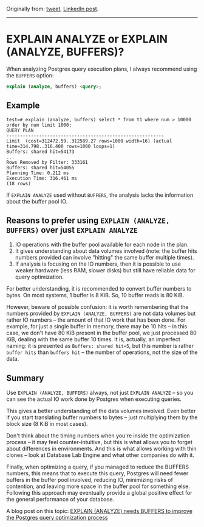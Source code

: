 Originally from: [tweet](https://twitter.com/samokhvalov/status/1706689567355732052), [LinkedIn post](https://www.linkedin.com/feed/update/urn:li:activity:7112529621178347520/). 

---

# EXPLAIN ANALYZE or EXPLAIN (ANALYZE, BUFFERS)?

When analyzing Postgres query execution plans, I always recommend using the `BUFFERS` option:
```sql
explain (analyze, buffers) <query>;
```

## Example
``````
test=# explain (analyze, buffers) select * from t1 where num > 10000 order by num limit 1000;
QUERY PLAN
----------------------------------------------------------
Limit  (cost=312472.59..312589.27 rows=1000 width=16) (actual time=314.798..316.400 rows=1000 loops=1)
Buffers: shared hit=54173
...
Rows Removed by Filter: 333161
Buffers: shared hit=54055
Planning Time: 0.212 ms
Execution Time: 316.461 ms
(18 rows)
``````

If `EXPLAIN ANALYZE` used without `BUFFERS`, the analysis lacks the information about the buffer pool IO.

## Reasons to prefer using `EXPLAIN (ANALYZE, BUFFERS)` over just `EXPLAIN ANALYZE`
1. IO operations with the buffer pool available for each node in the plan.
2. It gives understanding about data volumes involved (note: the buffer hits numbers provided can involve "hitting" the same buffer multiple times).
3. If analysis is focusing on the IO numbers, then it is possible to use weaker hardware (less RAM, slower disks) but still have reliable data for query optimization.

For better understanding, it is recommended to convert buffer numbers to bytes. On most systems, 1 buffer is 8 KiB. So, 10 buffer reads is 80 KiB.

However, beware of possible confusion: it is worth remembering that the numbers provided by `EXPLAIN (ANALYZE, BUFFERS)` are not data volumes but rather IO numbers – the amount of that IO work that has been done. For example, for just a single buffer in memory, there may be 10 hits – in this case, we don't have 80 KiB present in the buffer pool, we just processed 80 KiB, dealing with the same buffer 10 times. It is, actually, an imperfect naming: it is presented as `Buffers: shared hit=5`, but this number is rather `buffer hits` than `buffers hit` – the number of operations, not the size of the data.

## Summary
Use `EXPLAIN (ANALYZE, BUFFERS)` always, not just `EXPLAIN ANALYZE` – so you can see the actual IO work done by Postgres when executing queries.

This gives a better understanding of the data volumes involved. Even better if you start translating buffer numbers to bytes – just multiplying them by the block size (8 KiB in most cases).

Don't think about the timing numbers when you're inside the optimization process – it may feel counter-intuitive, but this is what allows you to forget about differences in environments. And this is what allows working with thin clones – look at Database Lab Engine and what other companies do with it.

Finally, when optimizing a query, if you managed to reduce the BUFFERS numbers, this means that to execute this query, Postgres will need fewer buffers in the buffer pool involved, reducing IO, minimizing risks of contention, and leaving more space in the buffer pool for something else. Following this approach may eventually provide a global positive effect for the general performance of your database.

A blog post on this topic: [EXPLAIN (ANALYZE) needs BUFFERS to improve the Postgres query optimization process](https://postgres.ai/blog/20220106-explain-analyze-needs-buffers-to-improve-the-postgres-query-optimization-process)